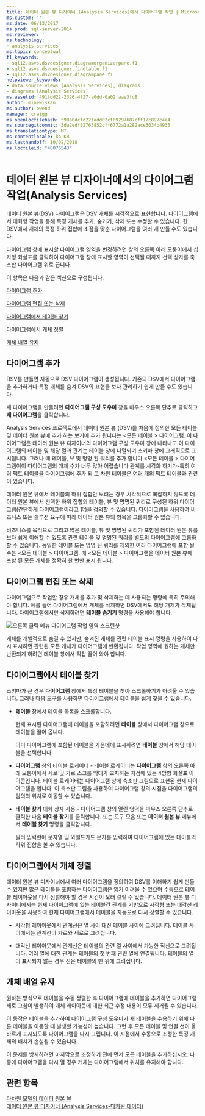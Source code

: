 ```yaml
---
title: 데이터 원본 뷰 디자이너 (Analysis Services)에서 다이어그램 작업 | Microsoft Docs
ms.custom: ''
ms.date: 06/13/2017
ms.prod: sql-server-2014
ms.reviewer: ''
ms.technology:
- analysis-services
ms.topic: conceptual
f1_keywords:
- sql12.asvs.dsvdesigner.diagramorganizerpane.f1
- sql12.asvs.dsvdesigner.findtable.f1
- sql12.asvs.dsvdesigner.diagrampane.f1
helpviewer_keywords:
- data source views [Analysis Services], diagrams
- diagrams [Analysis Services]
ms.assetid: 491fdd22-2326-4f27-a0dd-0a02faae3fd8
author: minewiskan
ms.author: owend
manager: craigg
ms.openlocfilehash: 598a0dcfd221add02cf09297687cff17c897c4e4
ms.sourcegitcommit: 3da2edf82763852cff6772a1a282ace3034b4936
ms.translationtype: MT
ms.contentlocale: ko-KR
ms.lasthandoff: 10/02/2018
ms.locfileid: "48076543"
---
```

# <a name="work-with-diagrams-in-data-source-view-designer-analysis-services"></a>데이터 원본 뷰 디자이너에서의 다이어그램 작업(Analysis Services)
  데이터 원본 뷰(DSV) 다이어그램은 DSV 개체를 시각적으로 표현합니다. 다이어그램에서 대화형 작업을 통해 특정 개체를 추가, 숨기기, 삭제 또는 수정할 수 있습니다. 한 DSV에서 개체의 특정 하위 집합에 초점을 맞춘 다이어그램을 여러 개 만들 수도 있습니다.  
  
 다이어그램 창에 표시할 다이어그램 영역을 변경하려면 창의 오른쪽 아래 모퉁이에서 십자형 화살표를 클릭하여 다이어그램 창에 표시할 영역이 선택될 때까지 선택 상자를 축소판 다이어그램 위로 끕니다.  
  
 이 항목은 다음과 같은 섹션으로 구성됩니다.  
  
 [다이어그램 추가](#bkmk_add)  
  
 [다이어그램 편집 또는 삭제](#bkmk_edit)  
  
 [다이어그램에서 테이블 찾기](#bkmk_findtables)  
  
 [다이어그램에서 개체 정렬](#bkmk_arrangeobjects)  
  
 [개체 배열 유지](#bkmk_preserve)  
  
##  <a name="bkmk_add"></a> 다이어그램 추가  
 DSV를 만들면 자동으로 DSV 다이어그램이 생성됩니다. 기존의 DSV에서 다이어그램을 추가하거나 특정 개체를 숨겨 DSV의 표현을 보다 관리하기 쉽게 만들 수도 있습니다.  
  
 새 다이어그램을 만들려면 **다이어그램 구성 도우미** 창을 마우스 오른쪽 단추로 클릭하고 **새 다이어그램**을 클릭합니다.  
  
 Analysis Services 프로젝트에서 데이터 원본 뷰 (DSV)를 처음에 정의한 모든 테이블 및 데이터 원본 뷰에 추가 하는 보기에 추가 됩니다는 \<모든 테이블 > 다이어그램. 이 다이어그램은 데이터 원본 뷰 디자이너의 다이어그램 구성 도우미 창에 나타나고 이 다이어그램의 테이블 및 해당 열과 관계는 테이블 창에 나열되며 스키마 창에 그래픽으로 표시됩니다. 그러나 때 테이블, 뷰 및 명명 된 쿼리를 추가 합니다 \<모든 테이블 > 다이어그램이이 다이어그램의 개체 수가 너무 많아 어렵습니다 관계를 시각화 하기가-특히 여러 팩트 테이블을 다이어그램에 추가 되 고 차원 테이블은 여러 개의 팩트 테이블과 관련이 있습니다.  
  
 데이터 원본 뷰에서 테이블의 하위 집합만 보려는 경우 시각적으로 복잡하지 않도록 데이터 원본 뷰에서 선택한 하위 집합의 테이블, 뷰 및 명명된 쿼리로 구성된 하위 다이어그램(간단하게 다이어그램이라고 함)을 정의할 수 있습니다. 다이어그램을 사용하여 비즈니스 또는 솔루션 요구에 따라 데이터 원본 뷰의 항목을 그룹화할 수 있습니다.  
  
 비즈니스를 목적으로 그리고 많은 테이블, 뷰 및 명명된 쿼리가 포함된 데이터 원본 뷰를 보다 쉽게 이해할 수 있도록 관련 테이블 및 명명된 쿼리를 별도의 다이어그램에 그룹화할 수 있습니다. 동일한 테이블 또는 명명 된 쿼리를 제외한 여러 다이어그램에 포함 될 수는 \<모든 테이블 > 다이어그램. 에 \<모든 테이블 > 다이어그램을 데이터 원본 뷰에 포함 된 모든 개체를 정확히 한 번만 표시 됩니다.  
  
##  <a name="bkmk_edit"></a> 다이어그램 편집 또는 삭제  
 다이어그램으로 작업할 경우 개체를 추가 및 삭제하는 데 사용되는 명령에 특히 주의해야 합니다. 예를 들어 다이어그램에서 개체를 삭제하면 DSV에서도 해당 개제가 삭제됩니다. 다이어그램에서만 삭제하려면 **테이블 숨기기** 명령을 사용해야 합니다.  
  
 ![오른쪽 클릭 메뉴 다이어그램 작업 영역 스크린샷](../media/ssas-olapdsv-diagram.gif "오른쪽 클릭 메뉴 다이어그램 작업 영역 스크린샷")  
  
 개체를 개별적으로 숨길 수 있지만, 숨겨진 개체를 관련 테이블 표시 명령을 사용하여 다시 표시하면 관련된 모든 개체가 다이어그램에 반환됩니다. 작업 영역에 원하는 개체만 반환되게 하려면 테이블 창에서 직접 끌어 와야 합니다.  
  
##  <a name="bkmk_findtables"></a> 다이어그램에서 테이블 찾기  
 스키마가 큰 경우 **다이어그램** 창에서 특정 테이블을 찾아 스크롤하기가 어려울 수 있습니다. 그러나 다음 도구를 사용하면 다이어그램에서 테이블을 쉽게 찾을 수 있습니다.  
  
-   **테이블** 창에서 테이블 목록을 스크롤합니다.  
  
     현재 표시된 다이어그램에 테이블을 포함하려면 **테이블** 창에서 다이어그램 창으로 테이블을 끌어 옵니다.  
  
     이미 다이어그램에 포함된 테이블을 가운데에 표시하려면 **테이블** 창에서 해당 테이블을 선택합니다.  
  
-   **다이어그램** 창의 테이블 로케이터 - 테이블 로케이터는 **다이어그램** 창의 오른쪽 아래 모퉁이에서 세로 및 가로 스크롤 막대가 교차하는 지점에 있는 4방향 화살표 아이콘입니다. 테이블 로케이터는 다이어그램 창에 축소판 그림으로 표현된 현재 다이어그램을 엽니다. 이 축소판 그림을 사용하여 다이어그램 창의 시점을 다이어그램의 임의의 위치로 이동할 수 있습니다.  
  
-   **테이블 찾기** 대화 상자 사용 - 다이어그램 창의 열린 영역을 마우스 오른쪽 단추로 클릭한 다음 **테이블 찾기**를 클릭합니다. 또는 도구 모음 또는 **데이터 원본 뷰** 메뉴에서 **테이블 찾기** 명령을 클릭합니다.  
  
     필터 입력란에 문자열 및 와일드카드 문자를 입력하여 다이어그램에 있는 테이블의 하위 집합을 볼 수 있습니다.  
  
##  <a name="bkmk_arrangeobjects"></a> 다이어그램에서 개체 정렬  
 데이터 원본 뷰 디자이너에서 여러 다이어그램을 정의하여 DSV를 이해하기 쉽게 만들 수 있지만 많은 테이블을 포함하는 다이어그램은 읽기 어려울 수 있으며 수동으로 테이블 레이아웃을 다시 정렬해야 할 경우 시간이 오래 걸릴 수 있습니다. 데이터 원본 뷰 디자이너에서는 현재 다이어그램에 있는 테이블간 관계를 기반으로 사각형 또는 대각선 레이아웃을 사용하여 현재 다이어그램에서 테이블을 자동으로 다시 정렬할 수 있습니다.  
  
-   사각형 레이아웃에서 관계선은 열 사이 대신 테이블 사이에 그려집니다. 테이블 사이에서는 관계선이 가로와 세로로 그려집니다.  
  
-   대각선 레이아웃에서 관계선은 테이블의 관련 열 사이에서 가능한 직선으로 그려집니다. 여러 열에 대한 관계는 테이블의 첫 번째 관련 열에 연결됩니다. 테이블의 열이 표시되지 않는 경우 선은 테이블의 맨 위에 그려집니다.  
  
##  <a name="bkmk_preserve"></a> 개체 배열 유지  
 원하는 방식으로 테이블을 수동 정렬한 후 다이어그램에 테이블을 추가하면 다이어그램 새로 고침이 발생하여 개체 레이아웃에 대한 최근 수정 내용이 모두 제거될 수 있습니다.  
  
 이 동작은 테이블을 추가하여 다이어그램 구성 도우미가 새 테이블을 수용하기 위해 다른 테이블을 이동할 때 발생할 가능성이 높습니다. 그런 후 모든 테이블 및 연결 선이 올바르게 표시되도록 다이어그램을 다시 그립니다. 이 시점에서 수동으로 조정한 특정 개체의 배치가 손실될 수 있습니다.  
  
 이 문제를 방지하려면 마지막으로 조정하기 전에 먼저 모든 테이블을 추가하십시오. 나중에 다이어그램을 다시 열 경우 개체는 다이어그램에서 위치를 유지해야 합니다.  
  
## <a name="see-also"></a>관련 항목  
 [다차원 모델의 데이터 원본 뷰](data-source-views-in-multidimensional-models.md)   
 [데이터 원본 뷰 디자이너 &#40;Analysis Services-다차원 데이터&#41;](../data-source-view-designer-analysis-services-multidimensional-data.md)  
  
  
